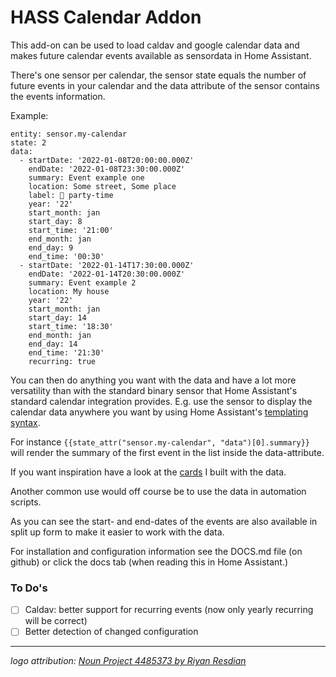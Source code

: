 # HASS Calendar Addon

This add-on can be used to load caldav and google calendar data and makes future calendar events available as sensordata in Home Assistant.

There's one sensor per calendar, the sensor state equals the number of future events in your calendar and the data attribute of the sensor contains the events information.

Example:

```
entity: sensor.my-calendar
state: 2
data:
  - startDate: '2022-01-08T20:00:00.000Z'
    endDate: '2022-01-08T23:30:00.000Z'
    summary: Event example one
    location: Some street, Some place
    label: 🎉 party-time
    year: '22'
    start_month: jan
    start_day: 8
    start_time: '21:00'
    end_month: jan
    end_day: 9
    end_time: '00:30'
  - startDate: '2022-01-14T17:30:00.000Z'
    endDate: '2022-01-14T20:30:00.000Z'
    summary: Event example 2
    location: My house
    year: '22'
    start_month: jan
    start_day: 14
    start_time: '18:30'
    end_month: jan
    end_day: 14
    end_time: '21:30'
    recurring: true
```

You can then do anything you want with the data and have a lot more versatility than with the standard binary sensor that Home Assistant's standard calendar integration provides. E.g. use the sensor to display the calendar data anywhere you want by using Home Assistant's [templating syntax](https://www.home-assistant.io/docs/configuration/templating/).

For instance `{{state_attr("sensor.my-calendar", "data")[0].summary}}` will render the summary of the first event in the list inside the data-attribute. 

If you want inspiration have a look at the [cards](https://github.com/kdw2060/hassio-addons/tree/master/hass-addon-calendar/card-examples) I built with the data.

Another common use would off course be to use the data in automation scripts.

As you can see the start- and end-dates of the events are also available in split up form to make it easier to work with the data.

For installation and configuration information see the DOCS.md file (on github) or click the docs tab (when reading this in Home Assistant.)

### To Do's
- [ ] Caldav: better support for recurring events (now only yearly recurring will be correct)
- [ ] Better detection of changed configuration

---

_logo attribution: [Noun Project 4485373 by Riyan Resdian]( https://thenounproject.com/icon/calendar-4485373/)_
